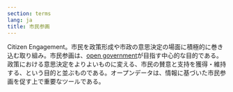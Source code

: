 ```yaml
---
section: terms
lang: ja
title: 市民参画 
---
```


Citizen Engagement。市民を政策形成や市政の意思決定の場面に積極的に巻き込む取り組み。市民参画は、[open government](/glossary/ja/terms/open-government/)が目指す中心的な目的である。政策における意思決定をよりよいものに変える、市民の賛意と支持を獲得・維持する、という目的と並ぶものである。オープンデータは、情報に基づいた市民参画を促す上で重要なツールである。
